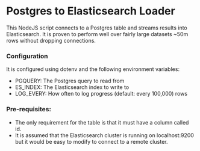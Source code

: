 # Postgres to Elasticsearch Loader

This NodeJS script connects to a Postgres table and streams results into Elasticsearch.  It is proven to perform well over fairly large datasets ~50m rows without dropping connections.

### Configuration
It is configured using dotenv and the following environment variables:

- PGQUERY: The Postgres query to read from
- ES_INDEX: The Elasticsearch index to write to
- LOG_EVERY: How often to log progress (default: every 100,000) rows

### Pre-requisites:
- The only requirement for the table is that it must have a column called id.
- It is assumed that the Elasticsearch cluster is running on localhost:9200 but it would be easy to modify to connect to a remote cluster.
